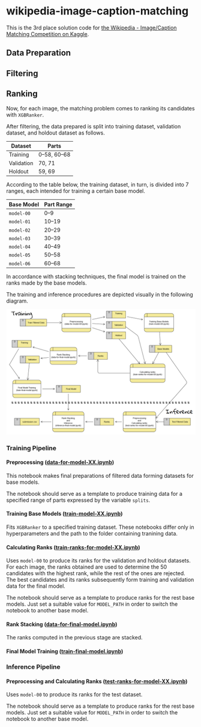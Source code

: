 # wikipedia-image-caption-matching
This is the 3rd place solution code for [the Wikipedia - Image/Caption Matching Competition on Kaggle](https://www.kaggle.com/c/wikipedia-image-caption).

## Data Preparation

## Filtering

## Ranking

Now, for each image, the matching problem comes to ranking its candidates with `XGBRanker`.

After filtering, the data prepared is split into training dataset, validation dataset, and holdout dataset as follows.

| Dataset    | Parts       |
| ---------- | ----------- |
| Training   | 0–58, 60–68 |
| Validation | 70, 71      |
| Holdout    | 59, 69      |

According to the table below, the training dataset, in turn, is divided into 7 ranges, each intended for training a certain base model.

| Base Model | Part Range |
| ---------- | ---------- |
| `model-00` | 0–9        |
| `model-01` | 10–19      |
| `model-02` | 20–29      |
| `model-03` | 30–39      |
| `model-04` | 40–49      |
| `model-05` | 50–58      |
| `model-06` | 60–68      |

In accordance with stacking techniques, the final model is trained on the ranks made by the base models.

The training and inference procedures are depicted visually in the following diagram.

![The training and inference procedures](https://github.com/basic-go-ahead/wikipedia-image-caption-matching/blob/main/images/dfd-ranking.png?raw=true)

### Training Pipeline

#### Preprocessing ([data-for-model-XX.ipynb](https://github.com/basic-go-ahead/wikipedia-image-caption-matching/blob/main/notebooks/ranking/base_models/data-for-model-XX.ipynb))

This notebook makes final preparations of filtered data forming datasets for base models.

The notebook should serve as a template to produce training data for a specified range of parts expressed by the variable `splits`.

#### Training Base Models ([train-model-XX.ipynb](https://github.com/basic-go-ahead/wikipedia-image-caption-matching/blob/main/notebooks/ranking/base_models))

Fits `XGBRanker` to a specified training dataset. These notebooks differ only in hyperparameters and the path to the folder containing tranining data.

#### Calculating Ranks ([train-ranks-for-model-XX.ipynb](https://github.com/basic-go-ahead/wikipedia-image-caption-matching/blob/main/notebooks/ranking/final_model/train-ranks-for-model-XX.ipynb))

Uses `model-00` to produce its ranks for the validation and holdout datasets.
For each image, the ranks obtained are used to determine the 50 candidates with the highest rank, while the rest of the ones are rejected.
The best candidates and its ranks subsequently form training and validation data for the final model.

The notebook should serve as a template to produce ranks for the rest base models. Just set a suitable value for `MODEL_PATH` in order to switch the notebook to another base model.

#### Rank Stacking ([data-for-final-model.ipynb](https://github.com/basic-go-ahead/wikipedia-image-caption-matching/blob/main/notebooks/ranking/final_model/data-for-final-model.ipynb))

The ranks computed in the previous stage are stacked.

#### Final Model Training ([train-final-model.ipynb](https://github.com/basic-go-ahead/wikipedia-image-caption-matching/blob/main/notebooks/ranking/final_model/train-final-model.ipynb))

### Inference Pipeline

#### Preprocessing and Calculating Ranks ([test-ranks-for-model-XX.ipynb](https://github.com/basic-go-ahead/wikipedia-image-caption-matching/blob/main/notebooks/ranking/final_model/test-ranks-for-model-XX.ipynb))

Uses `model-00` to produce its ranks for the test dataset.

The notebook should serve as a template to produce ranks for the rest base models. Just set a suitable value for `MODEL_PATH` in order to switch the notebook to another base model.